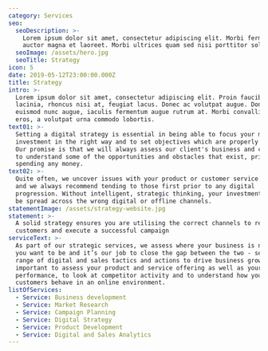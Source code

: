 ```yaml
---
category: Services
seo:
  seoDescription: >-
    Lorem ipsum dolor sit amet, consectetur adipiscing elit. Morbi fermentum
    auctor magna et laoreet. Morbi ultrices quam sed nisi porttitor sollicitudin
  seoImage: /assets/hero.jpg
  seoTitle: Strategy
icon: 5
date: 2019-05-12T23:00:00.000Z
title: Strategy
intro: >-
  Lorem ipsum dolor sit amet, consectetur adipiscing elit. Proin faucibus ante
  lacinia, rhoncus nisi at, feugiat lacus. Donec ac volutpat augue. Donec
  euismod nunc augue, iaculis fermentum augue rutrum at. Morbi convallis quam
  eros, a volutpat urna commodo lobortis.
text01: >-
  Setting a digital strategy is essential in being able to focus your marketing
  investment in the right way and to set objectives which are properly tracked.
  Our promise is that we will always assess our client's business and customers
  to understand some of the opportunities and obstacles that exist, prior to
  spending any money.
text02: >-
  Quite often, we uncover issues with your product or customer service delivery
  and we always recommend tending to those first prior to any digital
  progression. Without intelligent, strategic thinking, your investment will may
  be spread across the wrong digital or offline channels.
statementImage: /assets/strategy-website.jpg
statement: >-
  A solid strategy ensures you are utilising the correct channels to reach your
  customers and execute a successful campaign
serviceText: >-
  As part of our strategic services, we assess where your business is now, where
  you want to be and it’s our job to close the gap between the two - setting a
  range of digital and sales tactics and actions to drive business growth. It’s
  important to assess your product and service offering as well as your online
  performance, to look at competitor activity and to understand how your
  customers behave in an online environment. 
listOfServices:
  - Service: Business development
  - Service: Market Research
  - Service: Campaign Planning
  - Service: Digital Strategy
  - Service: Product Development
  - Service: Digital and Sales Analytics
---
```


